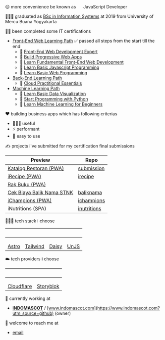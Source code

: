 😌 more convenience be known as <img height="16px" src="https://api.iconify.design/skill-icons:javascript.svg">  JavaScript Developer

👨🏻‍🎓 graduated as [BSc in Information Systems](https://pddikti.kemdikbud.go.id/data_mahasiswa/QTEyRDFBODctRTA3RC00MDJGLUI3M0YtNzUxNTEzQTREQkY3) at 2019 from University of Mercu Buana Yogyakarta

🧑‍💻 been completed some IT certifications
- [Front-End Web Learning Path](https://www.dicoding.com/learningpaths/22) ✅ passed all steps from the start till the end
  - 📄 [Front-End Web Development Expert](https://www.dicoding.com/certificates/MEPJVN0G4P3V) 
  - 📄 [Build Progressive Web Apps](https://www.dicoding.com/certificates/GRX5G2N5YX0M) 
  - 📄 [Learn Fundamental Front-End Web Development](https://www.dicoding.com/certificates/OQLZ9LWLDP5D) 
  - 📄 [Learn Basic Javascript Programming](https://www.dicoding.com/certificates/2VX31QMVNZYQ) 
  - 📄 [Learn Basic Web Programming](https://www.dicoding.com/certificates/GRX52N37RX0M) 
- [Back-End Learning Path](https://www.dicoding.com/learningpaths/41) 
  - 📄 [Cloud Practitional Essentials](https://www.dicoding.com/certificates/07Z6L78MMPQR) 
- [Machine Learning Path](https://www.dicoding.com/learningpaths/30) 
  - 📄 [Learn Basic Data Visualization](https://www.dicoding.com/certificates/ERZRGEYRQPYV)
  - 📄 [Start Programming with Python](https://www.dicoding.com/certificates/GRX5QWQJVZ0M)
  - 📄 [Learn Machine Learning for Beginners](https://www.dicoding.com/certificates/6RPNVJKE4Z2M) 

❤️ building business apps which has following criterias
- 👨‍👩‍👧 useful
- ⚡️ performant
- 📱 easy to use

✍️ projects i've submitted for my certification final submissions

| Preview | Repo |
|--|--|
| [Katalog Restoran (PWA)](https://katalog-restoran-pwa.jamal.indomascot.com/) | [submission](https://github.com/jamaluddinrumi/jamaluddinrumi/submission) |
| [iRecipe (PWA)](https://irecipe.jamal.indomascot.com/) | [irecipe](https://github.com/jamaluddinrumi/jamaluddinrumi/irecipe) |
| [Rak Buku (PWA)](https://rakbuku.jamal.indomascot.com/) | |
| [Cek Biaya Balik Nama STNK](https://baliknama.jamal.indomascot.com/) | [baliknama](https://github.com/jamaluddinrumi/jamaluddinrumi/baliknama) |
| [iChampions (PWA)](https://ichampions.jamal.indomascot.com/) | [ichampions](https://github.com/jamaluddinrumi/jamaluddinrumi/ichampions) |
| iNutritions (SPA) | [inutritions](https://github.com/jamaluddinrumi/jamaluddinrumi/inutritions) |

👨🏻‍💻 tech stack i choose

| &nbsp;| &nbsp;   | &nbsp;| &nbsp;|
|:-----:|:--------:|:-----:| :-----:| 
| <img height="16px" src="https://api.iconify.design/skill-icons:astro.svg" /> <br /> [Astro](https://astro.build) | <img height="16px" src="https://api.iconify.design/devicon:tailwindcss.svg" /> <br /> [Tailwind](https://tailwindcss.com/) | <img height="16px" src="https://cdn.svgporn.com/logos/daisyUI.svg" /> <br /> [Daisy](https://daisyui.com/) | <img height="16px" src="https://unjs.io/favicon.svg" /> <br /> [UnJS](https://unjs.io/) |

☁️ tech providers i choose

| &nbsp;| &nbsp;   |
|:-----:|:--------:|
| <img height="16px" src="https://api.iconify.design/devicon:cloudflare.svg" /> <br /> [Cloudflare](https://www.cloudflare.com) | <img height="16px" src="https://cdn.svgporn.com/logos/storyblok-icon.svg" /> <br /> [Storyblok](https://www.storyblok.com) |

💼 currently working at 
- [**INDOMASCOT**](https://www.indomascot.com/?utm_source=github) / [www.indomascot.com](https://www.indomascot.com?utm_source=github) (owner)

📩 welcome to reach me at 
- [email](mailto:jamal@indomascot.com)
